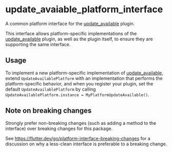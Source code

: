 # update_avaiable_platform_interface

A common platform interface for the [update_available](https://pub.dev/packages/update_available) plugin.

This interface allows platform-specific implementations of the [update_available](https://pub.dev/packages/update_available) plugin, as well as the plugin itself, to ensure they are supporting the same interface.

## Usage

To implement a new platform-specific implementation of [update_available](https://pub.dev/packages/update_available), extend `UpdateAvailablePlatform` with an implementation that performs the platform-specific behavior, and when you register your plugin, set the default `UpdateAvailablePlatform` by calling `UpdateAvailablePlatform.instance = MyPlatformUpdateAvailable()`.

## Note on breaking changes 

Strongly prefer non-breaking changes (such as adding a method to the interface) over breaking changes for this package.

See https://flutter.dev/go/platform-interface-breaking-changes for a discussion on why a less-clean interface is preferable to a breaking change.